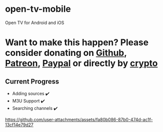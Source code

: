 # open-tv-mobile
Open TV for Android and iOS

# Want to make this happen? Please consider donating on [Github](https://github.com/sponsors/Fredolx), [Patreon](https://www.patreon.com/fredol), [Paypal](https://paypal.me/fredolx) or directly by [crypto](#crypto)

## Current Progress
- Adding sources ✔️
- M3U Support ✔️
- Searching channels ✔️

https://github.com/user-attachments/assets/fa80b086-87b0-474d-ac1f-13cf14e79d27

